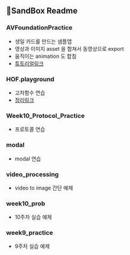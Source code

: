 ## 📂SandBox Readme

### AVFoundationPractice
- 생일 카드를 만드는 샘플앱
- 영상과 이미지 asset 을 합쳐서 동영상으로 export
- 움직이는 animation 도 합침
- [튜토리얼링크](https://www.raywenderlich.com/6236502-avfoundation-tutorial-adding-overlays-and-animations-to-videos)

### HOF.playground
- 고차함수 연습
- [정리링크](https://haningya.tistory.com/307)

### Week10_Protocol_Practice
- 프로토콜 연습

### modal
- modal 연습

### video_processing
- video to image 간단 예제

### week10_prob
- 10주차 실습 예제

### week9_practice
- 9주차 실습 예제
